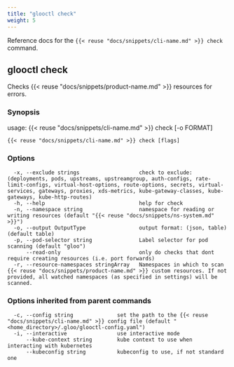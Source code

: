 ```yaml
---
title: "glooctl check"
weight: 5
---
```


Reference docs for the `{{< reuse "docs/snippets/cli-name.md" >}} check` command.

## glooctl check

Checks {{< reuse "docs/snippets/product-name.md" >}} resources for errors.

### Synopsis

usage: {{< reuse "docs/snippets/cli-name.md" >}} check [-o FORMAT]

```
{{< reuse "docs/snippets/cli-name.md" >}} check [flags]
```

### Options

```
  -x, --exclude strings                   check to exclude: (deployments, pods, upstreams, upstreamgroup, auth-configs, rate-limit-configs, virtual-host-options, route-options, secrets, virtual-services, gateways, proxies, xds-metrics, kube-gateway-classes, kube-gateways, kube-http-routes)
  -h, --help                              help for check
  -n, --namespace string                  namespace for reading or writing resources (default "{{< reuse "docs/snippets/ns-system.md" >}}")
  -o, --output OutputType                 output format: (json, table) (default table)
  -p, --pod-selector string               Label selector for pod scanning (default "gloo")
      --read-only                         only do checks that dont require creating resources (i.e. port forwards)
  -r, --resource-namespaces stringArray   Namespaces in which to scan {{< reuse "docs/snippets/product-name.md" >}} custom resources. If not provided, all watched namespaces (as specified in settings) will be scanned.
```

### Options inherited from parent commands

```
  -c, --config string              set the path to the {{< reuse "docs/snippets/cli-name.md" >}} config file (default "<home_directory>/.gloo/glooctl-config.yaml")
  -i, --interactive                use interactive mode
      --kube-context string        kube context to use when interacting with kubernetes
      --kubeconfig string          kubeconfig to use, if not standard one
```



